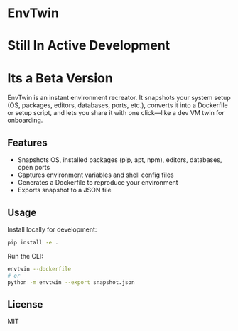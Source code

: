 # EnvTwin
# Still In Active Development
# Its a Beta Version

EnvTwin is an instant environment recreator. It snapshots your system setup (OS, packages, editors, databases, ports, etc.), converts it into a Dockerfile or setup script, and lets you share it with one click—like a dev VM twin for onboarding.

## Features
- Snapshots OS, installed packages (pip, apt, npm), editors, databases, open ports
- Captures environment variables and shell config files
- Generates a Dockerfile to reproduce your environment
- Exports snapshot to a JSON file

## Usage

Install locally for development:

```sh
pip install -e .
```

Run the CLI:

```sh
envtwin --dockerfile
# or
python -m envtwin --export snapshot.json
```

## License
MIT
